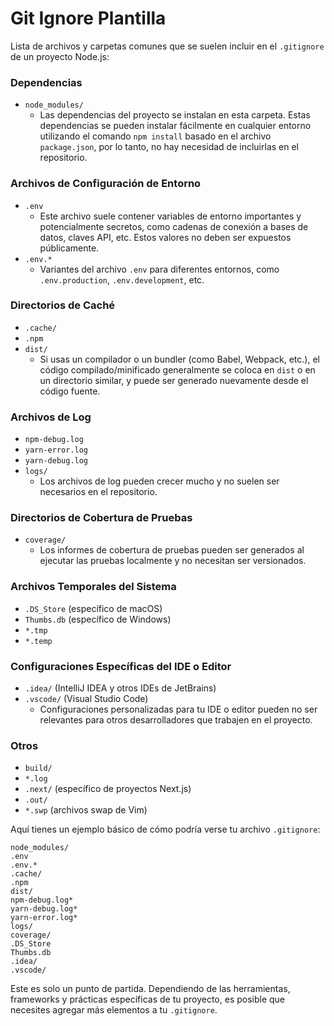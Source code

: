 # Git Ignore Plantilla

Lista de archivos y carpetas comunes que se suelen incluir en el `.gitignore` de un proyecto Node.js:

### Dependencias

- `node_modules/`
  - Las dependencias del proyecto se instalan en esta carpeta. Estas dependencias se pueden instalar fácilmente en cualquier entorno utilizando el comando `npm install` basado en el archivo `package.json`, por lo tanto, no hay necesidad de incluirlas en el repositorio.

### Archivos de Configuración de Entorno

- `.env`
  - Este archivo suele contener variables de entorno importantes y potencialmente secretos, como cadenas de conexión a bases de datos, claves API, etc. Estos valores no deben ser expuestos públicamente.
- `.env.*`
  - Variantes del archivo `.env` para diferentes entornos, como `.env.production`, `.env.development`, etc.

### Directorios de Caché

- `.cache/`
- `.npm`
- `dist/`
  - Si usas un compilador o un bundler (como Babel, Webpack, etc.), el código compilado/minificado generalmente se coloca en `dist` o en un directorio similar, y puede ser generado nuevamente desde el código fuente.

### Archivos de Log

- `npm-debug.log`
- `yarn-error.log`
- `yarn-debug.log`
- `logs/`
  - Los archivos de log pueden crecer mucho y no suelen ser necesarios en el repositorio.

### Directorios de Cobertura de Pruebas

- `coverage/`
  - Los informes de cobertura de pruebas pueden ser generados al ejecutar las pruebas localmente y no necesitan ser versionados.

### Archivos Temporales del Sistema

- `.DS_Store` (específico de macOS)
- `Thumbs.db` (específico de Windows)
- `*.tmp`
- `*.temp`

### Configuraciones Específicas del IDE o Editor

- `.idea/` (IntelliJ IDEA y otros IDEs de JetBrains)
- `.vscode/` (Visual Studio Code)
  - Configuraciones personalizadas para tu IDE o editor pueden no ser relevantes para otros desarrolladores que trabajen en el proyecto.

### Otros

- `build/`
- `*.log`
- `.next/` (específico de proyectos Next.js)
- `.out/`
- `*.swp` (archivos swap de Vim)

Aquí tienes un ejemplo básico de cómo podría verse tu archivo `.gitignore`:

```
node_modules/
.env
.env.*
.cache/
.npm
dist/
npm-debug.log*
yarn-debug.log*
yarn-error.log*
logs/
coverage/
.DS_Store
Thumbs.db
.idea/
.vscode/
```

Este es solo un punto de partida. Dependiendo de las herramientas, frameworks y prácticas específicas de tu proyecto, es posible que necesites agregar más elementos a tu `.gitignore`.